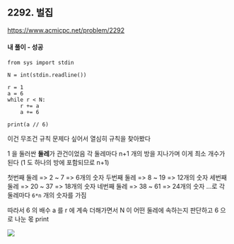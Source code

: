 ## 2292. 벌집
https://www.acmicpc.net/problem/2292

#### 내 풀이 - 성공
```
from sys import stdin

N = int(stdin.readline())

r = 1
a = 6
while r < N:
    r += a
    a += 6

print(a // 6)
```
이건 무조건 규칙 문제다 싶어서 열심히 규칙을 찾아봤다

1 을 둘러싼 **둘레**가 관건이었음
각 둘레마다 n+1 개의 방을 지나가며 이게 최소 개수가 된다
(1 도 하나의 방에 포함되므로 n+1)

첫번째 둘레 => 2 ~ 7 => 6개의 숫자
두번째 둘레 => 8 ~ 19 => 12개의 숫자
세번째 둘레 => 20 ~ 37 => 18개의 숫자
네번째 둘레 => 38 ~ 61 => 24개의 숫자
...로 각 둘레마다 `6*n` 개의 숫자를 가짐

따라서 6 의 배수 a 를 r 에 계속 더해가면서
N 이 어떤 둘레에 속하는지 판단하고 6 으로 나눈 몫 print

![](https://images.velog.io/images/jsh5408/post/f388a1fe-7961-4e8f-9121-fbb48f5feb38/image.png)